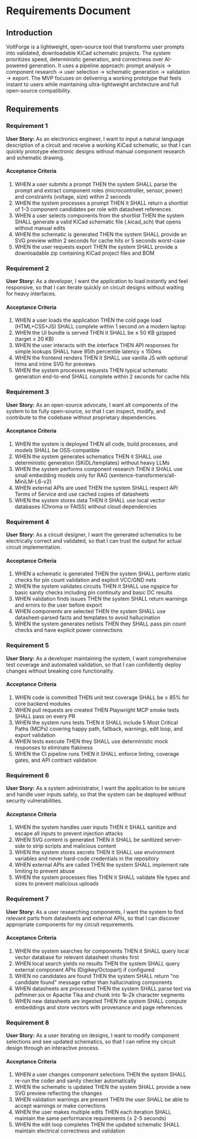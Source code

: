 # Requirements Document

## Introduction

VoltForge is a lightweight, open-source tool that transforms user prompts into validated, downloadable KiCad schematic projects. The system prioritizes speed, deterministic generation, and correctness over AI-powered generation. It uses a pipeline approach: prompt analysis → component research → user selection → schematic generation → validation → export. The MVP focuses on delivering a working prototype that feels instant to users while maintaining ultra-lightweight architecture and full open-source compatibility.

## Requirements

### Requirement 1

**User Story:** As an electronics engineer, I want to input a natural language description of a circuit and receive a working KiCad schematic, so that I can quickly prototype electronic designs without manual component research and schematic drawing.

#### Acceptance Criteria

1. WHEN a user submits a prompt THEN the system SHALL parse the prompt and extract component roles (microcontroller, sensor, power) and constraints (voltage, size) within 2 seconds
2. WHEN the system processes a prompt THEN it SHALL return a shortlist of 1-3 component candidates per role with datasheet references
3. WHEN a user selects components from the shortlist THEN the system SHALL generate a valid KiCad schematic file (.kicad_sch) that opens without manual edits
4. WHEN the schematic is generated THEN the system SHALL provide an SVG preview within 2 seconds for cache hits or 5 seconds worst-case
5. WHEN the user requests export THEN the system SHALL provide a downloadable zip containing KiCad project files and BOM

### Requirement 2

**User Story:** As a developer, I want the application to load instantly and feel responsive, so that I can iterate quickly on circuit designs without waiting for heavy interfaces.

#### Acceptance Criteria

1. WHEN a user loads the application THEN the cold page load (HTML+CSS+JS) SHALL complete within 1 second on a modern laptop
2. WHEN the UI bundle is served THEN it SHALL be ≤ 50 KB gzipped (target ≤ 20 KB)
3. WHEN the user interacts with the interface THEN API responses for simple lookups SHALL have 95th percentile latency ≤ 150ms
4. WHEN the frontend renders THEN it SHALL use vanilla JS with optional htmx and inline SVG for previews
5. WHEN the system processes requests THEN typical schematic generation end-to-end SHALL complete within 2 seconds for cache hits

### Requirement 3

**User Story:** As an open-source advocate, I want all components of the system to be fully open-source, so that I can inspect, modify, and contribute to the codebase without proprietary dependencies.

#### Acceptance Criteria

1. WHEN the system is deployed THEN all code, build processes, and models SHALL be OSS-compatible
2. WHEN the system generates schematics THEN it SHALL use deterministic generation (SKiDL/templates) without heavy LLMs
3. WHEN the system performs component research THEN it SHALL use small embedding models only for RAG (sentence-transformers/all-MiniLM-L6-v2)
4. WHEN external APIs are used THEN the system SHALL respect API Terms of Service and use cached copies of datasheets
5. WHEN the system stores data THEN it SHALL use local vector databases (Chroma or FAISS) without cloud dependencies

### Requirement 4

**User Story:** As a circuit designer, I want the generated schematics to be electrically correct and validated, so that I can trust the output for actual circuit implementation.

#### Acceptance Criteria

1. WHEN a schematic is generated THEN the system SHALL perform static checks for pin count validation and explicit VCC/GND nets
2. WHEN the system validates circuits THEN it SHALL use ngspice for basic sanity checks including pin continuity and basic DC results
3. WHEN validation finds issues THEN the system SHALL return warnings and errors to the user before export
4. WHEN components are selected THEN the system SHALL use datasheet-parsed facts and templates to avoid hallucination
5. WHEN the system generates netlists THEN they SHALL pass pin count checks and have explicit power connections

### Requirement 5

**User Story:** As a developer maintaining the system, I want comprehensive test coverage and automated validation, so that I can confidently deploy changes without breaking core functionality.

#### Acceptance Criteria

1. WHEN code is committed THEN unit test coverage SHALL be ≥ 85% for core backend modules
2. WHEN pull requests are created THEN Playwright MCP smoke tests SHALL pass on every PR
3. WHEN the system runs tests THEN it SHALL include 5 Most Critical Paths (MCPs) covering happy path, fallback, warnings, edit loop, and export validation
4. WHEN tests execute THEN they SHALL use deterministic mock responses to eliminate flakiness
5. WHEN the CI pipeline runs THEN it SHALL enforce linting, coverage gates, and API contract validation

### Requirement 6

**User Story:** As a system administrator, I want the application to be secure and handle user inputs safely, so that the system can be deployed without security vulnerabilities.

#### Acceptance Criteria

1. WHEN the system handles user inputs THEN it SHALL sanitize and escape all inputs to prevent injection attacks
2. WHEN SVG content is generated THEN it SHALL be sanitized server-side to strip scripts and malicious content
3. WHEN the system stores secrets THEN it SHALL use environment variables and never hard-code credentials in the repository
4. WHEN external APIs are called THEN the system SHALL implement rate limiting to prevent abuse
5. WHEN the system processes files THEN it SHALL validate file types and sizes to prevent malicious uploads

### Requirement 7

**User Story:** As a user researching components, I want the system to find relevant parts from datasheets and external APIs, so that I can discover appropriate components for my circuit requirements.

#### Acceptance Criteria

1. WHEN the system searches for components THEN it SHALL query local vector database for relevant datasheet chunks first
2. WHEN local search yields no results THEN the system SHALL query external component APIs (Digikey/Octopart) if configured
3. WHEN no candidates are found THEN the system SHALL return "no candidate found" message rather than hallucinating components
4. WHEN datasheets are processed THEN the system SHALL parse text via pdfminer.six or Apache Tika and chunk into 1k-2k character segments
5. WHEN new datasheets are ingested THEN the system SHALL compute embeddings and store vectors with provenance and page references

### Requirement 8

**User Story:** As a user iterating on designs, I want to modify component selections and see updated schematics, so that I can refine my circuit design through an interactive process.

#### Acceptance Criteria

1. WHEN a user changes component selections THEN the system SHALL re-run the coder and sanity checker automatically
2. WHEN the schematic is updated THEN the system SHALL provide a new SVG preview reflecting the changes
3. WHEN validation warnings are present THEN the user SHALL be able to accept warnings or make corrections
4. WHEN the user makes multiple edits THEN each iteration SHALL maintain the same performance requirements (≤ 2-5 seconds)
5. WHEN the edit loop completes THEN the updated schematic SHALL maintain electrical correctness and validation